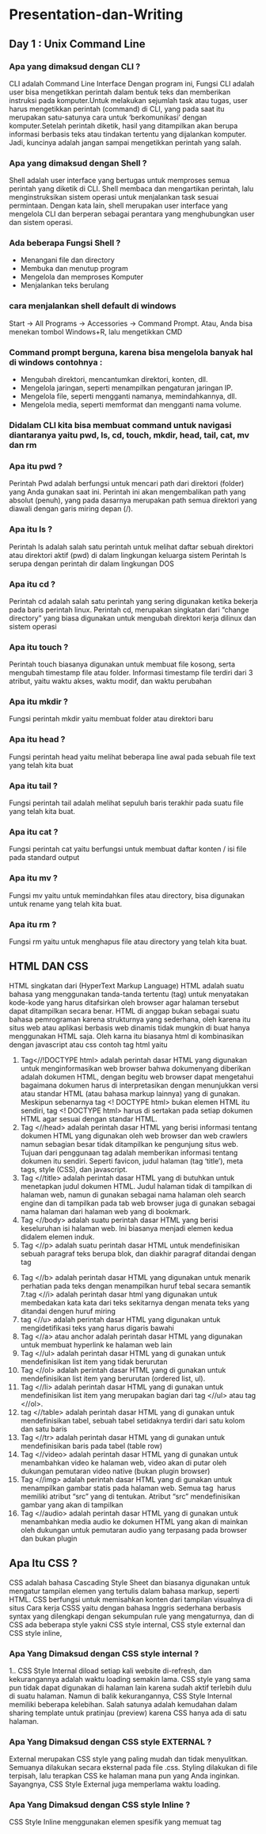# Presentation-dan-Writing
## Day 1 : Unix Command Line
### Apa yang dimaksud dengan CLI ?
CLI adalah Command Line Interface Dengan program ini, Fungsi CLI adalah user bisa mengetikkan perintah dalam bentuk teks dan memberikan instruksi pada komputer.Untuk melakukan sejumlah task atau tugas, user harus mengetikkan perintah (command) di CLI, yang pada saat itu merupakan satu-satunya cara untuk ‘berkomunikasi’ dengan komputer.Setelah perintah diketik, hasil yang ditampilkan akan berupa informasi berbasis teks atau tindakan tertentu yang dijalankan komputer. Jadi, kuncinya adalah jangan sampai mengetikkan perintah yang salah.
### Apa yang dimaksud dengan Shell ?
Shell adalah user interface yang bertugas untuk memproses semua perintah yang diketik di CLI. Shell membaca dan mengartikan perintah, lalu menginstruksikan sistem operasi untuk menjalankan task sesuai permintaan. Dengan kata lain, shell merupakan user interface yang mengelola CLI dan berperan sebagai perantara yang menghubungkan user dan sistem operasi.
### Ada beberapa Fungsi Shell ?
- Menangani file dan directory
- Membuka dan menutup program
- Mengelola dan memproses Komputer
- Menjalankan teks berulang
### cara menjalankan shell default di windows
Start -> All Programs -> Accessories -> Command Prompt. Atau, Anda bisa menekan tombol Windows+R, lalu mengetikkan CMD
### Command prompt berguna, karena bisa mengelola banyak hal di windows contohnya :
- Mengubah direktori, mencantumkan direktori, konten, dll.
- Mengelola jaringan, seperti menampilkan pengaturan jaringan IP.
- Mengelola file, seperti mengganti namanya, memindahkannya, dll.
- Mengelola media, seperti memformat dan mengganti nama volume.
### Didalam CLI kita bisa membuat command untuk navigasi diantaranya yaitu pwd, ls, cd, touch, mkdir, head, tail, cat, mv dan rm
### Apa itu pwd ? 
Perintah Pwd adalah berfungsi untuk mencari path dari direktori (folder) yang Anda gunakan saat ini. Perintah ini akan mengembalikan path yang absolut (penuh), yang pada dasarnya merupakan path semua direktori yang diawali dengan garis miring depan (/).
### Apa itu ls ?
Perintah ls adalah salah satu perintah untuk melihat daftar sebuah direktori atau direktori aktif (pwd) di dalam lingkungan keluarga sistem Perintah ls serupa dengan perintah dir dalam lingkungan DOS
### Apa itu cd ?
Perintah cd adalah salah satu perintah yang sering digunakan ketika bekerja pada baris perintah linux. Perintah cd, merupakan singkatan dari “change directory” yang biasa digunakan untuk mengubah direktori kerja dilinux dan sistem operasi
### Apa itu touch ?
Perintah touch biasanya digunakan untuk membuat file kosong, serta mengubah timestamp file atau folder. Informasi timestamp file terdiri dari 3 atribut, yaitu waktu akses, waktu modif, dan waktu perubahan
### Apa itu mkdir ?
Fungsi perintah mkdir yaitu membuat folder atau direktori baru
### Apa itu head ?
Fungsi perintah head yaitu melihat beberapa line awal pada sebuah file text yang telah kita buat
### Apa itu tail ?
Fungsi perintah tail adalah melihat sepuluh baris terakhir pada suatu file yang telah kita buat.
### Apa itu cat ?
Fungsi perintah cat yaitu berfungsi untuk membuat daftar konten / isi file pada standard output
### Apa itu mv ?
Fungsi mv yaitu untuk memindahkan files atau directory, bisa digunakan untuk rename yang telah kita buat.
### Apa itu rm ?
Fungsi rm yaitu untuk menghapus file atau directory yang telah kita buat.
## HTML DAN CSS 
HTML singkatan dari (HyperText Markup Language) HTML adalah  suatu bahasa yang menggunakan tanda-tanda tertentu (tag) untuk menyatakan kode-kode yang harus ditafsirkan oleh browser agar halaman tersebut dapat ditampilkan secara benar. HTML di anggap bukan sebagai suatu bahasa pemrograman karena strukturnya yang sederhana, oleh karena itu situs web atau aplikasi berbasis web dinamis tidak mungkin di buat hanya menggunakan HTML saja. Oleh karna itu biasanya html di kombinasikan dengan javascript atau css contoh tag html yaitu
1. Tag<//!DOCTYPE html> adalah perintah dasar HTML yang digunakan untuk menginformasikan web browser bahwa dokumenyang diberikan adalah dokumen HTML, dengan begitu web browser dapat mengetahui bagaimana dokumen harus di interpretasikan  dengan menunjukkan versi atau standar HTML (atau bahasa markup lainnya) yang di gunakan. Meskipun sebenarnya tag <! DOCTYPE html> bukan elemen HTML itu sendiri, tag <! DOCTYPE html> harus di sertakan pada setiap dokumen HTML agar sesuai dengan standar HTML.
2. Tag <//head> adalah perintah dasar HTML yang berisi informasi tentang dokumen HTML yang digunakan oleh web browser dan web crawlers namun sebagian besar tidak ditampilkan ke pengunjung situs web. Tujuan dari penggunaan tag <head> adalah memberikan informasi tentang dokumen itu sendiri. Seperti favicon, judul halaman (tag ‘title’), meta tags, style (CSS), dan javascript.
3. Tag <//title> adalah perintah dasar HTML yang di butuhkan untuk menetapkan judul dokumen HTML. Judul halaman tidak di tampilkan di halaman web, namun di gunakan sebagai nama halaman oleh search engine dan di tampilkan pada tab web browser juga di gunakan sebagai nama halaman dari halaman web yang di bookmark.
4. Tag <//body> adalah suatu perintah dasar HTML yang berisi keseluruhan isi halaman web. Ini biasanya menjadi elemen kedua didalem elemen induk.
5. Tag <//p> adalah suatu perintah dasar HTML untuk mendefinisikan sebuah paragraf teks berupa blok, dan diakhir paragraf ditandai dengan tag </p>
6. Tag <//b> adalah perintah dasar HTML yang digunakan untuk menarik perhatian pada teks dengan menampilkan huruf tebal secara semantik
7.tag <//i> adalah perintah dasar html yang digunakan untuk membedakan kata kata dari teks sekitarnya dengan menata teks yang ditandai dengen huruf miring
8. tag <//u> adalah perintah dasar HTML yang digunakan untuk mengidetifikasi teks yang harus digaris bawahi
9. Tag <//a> atau anchor adalah perintah dasar HTML yang digunakan untuk membuat hyperlink ke halaman web lain
10. Tag <//ul> adalah perintah dasar HTML yang di gunakan untuk mendefinisikan list item yang tidak berurutan
11. Tag <//ol> adalah perintah dasar HTML yang di gunakan untuk mendefinisikan list item yang berurutan (ordered list, ul).
12. Tag <//li> adalah perintah dasar HTML yang di gunakan untuk mendefinisikan list item yang merupakan bagian dari tag <//ul> atau tag <//ol>.
13. tag <//table> adalah perintah dasar HTML yang di gunakan untuk mendefinisikan tabel, sebuah tabel setidaknya terdiri dari satu kolom dan satu baris
14. Tag <//tr> adalah perintah dasar HTML yang di gunakan untuk mendefinisikan baris pada tabel (table row)
15. Tag <//video> adalah perintah dasar HTML yang di gunakan untuk menambahkan video ke halaman web, video akan di putar oleh dukungan pemutaran video native (bukan plugin browser)
16. Tag <//img> adalah perintah dasar HTML yang di gunakan untuk menampilkan gambar statis pada halaman web. Semua tag <img> harus memiliki atribut “src” yang di tentukan. Atribut “src” mendefinisikan gambar yang akan di tampilkan
17. Tag <//audio> adalah perintah dasar HTML yang di gunakan untuk menambahkan media audio ke dokumen HTML yang akan di mainkan oleh dukungan untuk pemutaran audio yang terpasang pada browser dan bukan plugin
## Apa Itu CSS ?
CSS adalah bahasa Cascading Style Sheet dan biasanya digunakan untuk mengatur tampilan elemen yang tertulis dalam bahasa markup, seperti HTML. CSS berfungsi untuk memisahkan konten dari tampilan visualnya di situs
Cara kerja CSSS yaitu dengan bahasa Inggris sederhana berbasis syntax yang dilengkapi dengan sekumpulan rule yang mengaturnya, dan di CSS ada beberapa style yakni CSS style internal, CSS style external dan CSS style inline,
### Apa Yang Dimaksud dengan CSS style internal ?
1.. CSS Style Internal diload setiap kali website di-refresh, dan kekurangannya adalah waktu loading semakin lama. CSS style yang sama pun tidak dapat digunakan di halaman lain karena sudah aktif terlebih dulu di suatu halaman. Namun di balik kekurangannya, CSS Style Internal memiliki beberapa kelebihan. Salah satunya adalah kemudahan dalam sharing template untuk pratinjau (preview) karena CSS hanya ada di satu halaman.
### Apa Yang Dimaksud dengan CSS style EXTERNAL ?
External merupakan CSS style yang paling mudah dan tidak menyulitkan. Semuanya dilakukan secara eksternal pada file .css. Styling dilakukan di file terpisah, lalu terapkan CSS ke halaman mana pun yang Anda inginkan. Sayangnya, CSS Style External juga memperlama waktu loading.
### Apa Yang Dimaksud dengan CSS style Inline ?
CSS Style Inline menggunakan elemen spesifik yang memuat tag <style>. Karena setiap komponen harus di-stylize, maka Inline bukan metode yang tepat jika Anda ingin menggunakan CSS dengan cepat. Namun di sisi lain, hal tersebut mendatangkan keuntungan. Misalnya, jika Anda ingin mengubah satu elemen, atau menampilkan pratinjau dengan cepat, atau Anda tidak punya akses ke file CSS.
## Algorithma
  ### Apa itu Algorithma ?
Algorithma adalah  langkah-langkah yang ditulis secara berurutan untuk menyelesaikan masalah pemrograman komputer. Dan fungsi algoritma yaitu Algoritma dapat memperkecil kesalahan atau error dalam pemrograman. Sebab, algoritma dapat menjalankan segala sesuatu secara otomatis sesuai rumus atau instruksi yang sudah ditentukan. 
Algoritma juga membantu developer mencari kesalahan atau error dari program yang sudah dibuat sebelumnya.
### ciri ciri algorithma :
- Input : Memiliki 0 atau lebih inputan
- Output : Memiliki min 1 buah output
- Defiteness :Instruksi jelas tidak ambigu
- Finiteness : Memiliki titik berhenti (stop)
- Effectiveness : Sebisa mungkin tepat sasaran dan efisien
### Jenis Jenis Progres Algorithma :
- Sequence : Instruksi yang dijalankan secara berurutan
- Selection : Intruksi yang dijalankan jika memenuhi suatu kondisi
- Iteration :Intruksi yang berulang kali dijalankan selama memenuhi suatu kondisi
- Concurrent : Intruksi yang dijalankan secara bersamaan
### Penyajian Algorithma dapat ditulis dengan cara :
- Deskriptif : penulisan algoritma secara deskriptif sama seperti kita menulis seperti biasanya
- Flowchart : jika menggunakan flowchart kita mudah melakukan penyajian algoritmanya lebih mudah dibaca karena memiliki tampilan visual.
- pseudo code : penulisan algoritma yang hampir menyerupai penulisan pada kode pemograman
## Java Script :
### Apa Itu Java Script ?
Apa itu yang dimaksud dengan java script ? Javascript adalah bahasa pemograman yang sangat powerful yang digunakan untuk logic pada sebuah website 
Apa itu fungsi java script ? java script dapat membuat website menjadi interaktif dan dinamis. Dan untuk proses logika data. Kata kata java script untuk mengoding biasanya menggunakan alert(), prompt(), confirm(), console.log. 
Console Log adalah hal yang krusial bagi web developer, console log adalah tempat kita untuk cek logic pemograman web yang kita kembangkan dan kita bisa mengetahui eror pada code di console log
### Java script ada 6 tipe data fundamental yaitu :
- Number : tipe data yang mengandung semua angka termasuk angka desimal
- String : grup karakter yang ada pada keyboard laptop/PC kita yaitu letters (huruf), number (angka), spaces (spasi), symbol, dan lainnya.
- Boolean : tipe data yang hanya mempunyai 2 buah nilai yaitu TRUE (benar) atau   FALSE (salah
- Null : tipe data yang diartikan bahwa sebuah variable/data tidak memiliki nilai.
- Undefined : Tipe data yang mengimplementasikan variabel atau data yang tidak memiliki nilai
- Object : koleksi data yang saling berhubungan (related). Tipe data pbject dapat menyimpan data dengan tipe data apapun (number, string, boolean, dan lainnya).
### Ada 3 cara untuk mendefinisikan sebuah variable yaitu :
  - var yaitu untuk mendeklrasikan sebuah variable
- let yaitu pengembangan dari var, tetapi perbedannya berada di scope, apabila var cangkupannya adalah function scope, bila berada diluar dari fungsi akan dinyatakan sebagai global objek. Berbeda halnya dengan let yang cangkupannya adalah block scope.
- const : tidak dapat merubah isi dari variable.
### Java script conditional
  Apa itu conditional pada java script ? Conditional merupakan statement percabangan yang menggambarkan suatu kondisi. Conditional statement akan mengecek kondisi spesifik dan menjalankan perintah berdasarkan Yang dicek adalah apakah kondisi tersebut TRUE (benar).
Jika TRUE maka code didalam tersebut dijalankann. Truthy and falsy digunakan untuk mengecek apakah variabel telah terisi namun tidak mementingkan nilainya
## Java Script Looping
Looping adalah suatu metode dalam pemrograman untuk mengeksekusi suatu perintah yang sama terus menerus hingga kondisi tersebuh terpenuhi
Fungsi loop merupakan kode program yang berulang-ulang. Loop berguna saat kita ingin melakukan sebuah perintah yang perlu dijalankan berulang-ulang seperti melakukan perhitungan maupaun melakukan visualisasi terhadap banyak variabel secara serentak.
### looping dibedakan menjadi 3 yaitu perulangan for, perulangan while, dan perulangan repeat until (do while).
  1. Perulangan dengan for adalah perulangan yang sudah jelas diketahui berapa banyak pengulangan yang harus dilakukan. Dengan kata lain perulangan ini sudah jelas berapa nilai awal dan berapa nilai akhir (batas) perulangannya.
2. Perulangan dengan while adalah perulangan yang belum diketahui berapa banyak pengulangan yang harus dilakukan. Perulangan ini dapat dilakukan jika memenuhi kondisi perulangan. Biasanya kondisi yang digunakan berupa angka dengan nilai awal dan nilai akhir (batas), tetapi dalam beberapa kasus seperti pencarian menggunakan karakter/string sebagai kondisi akhirnya.
3. Perulangan dengan repeat until (do while) adalah perulangan yang belum diketahui berapa banyak pengulangan yang harus dilakukan. Perulangan ini dilakukan dengan melakukan satu kali proses yang ada di perulangan kemudian mengikuti kondisi, jika memenuhi kondisi maka pengulangan akan dilakukan dan jika tidak memenuhi kondisi maka pengulangan akan berhenti. Biasanya kondisi yang digunakan berupa angka dengan nilai awal dan nilai akhir (batas), tetapi dalam beberapa kasus seperti pencarian menggunakan karakter/string sebagai kondisi akhirnya.
## Java Script Scope 
Scope adalah konsep dalam flow data variabel. Menentukan suatu variabel bisa diakses pada scope tertentu atau tidak Blocks adalah code yang berada didalam curly braces {}, conditional, function dan looping menggunakan blocks
### Scope dibedakan menjadi 2 yaitu : 
- Global scope berarti variable yang kita buat dapat diakses dimanapun dalam suatu file, agar menjadi globla scope, suatu variable harus digunakan di luar blocks.
- Local scope berarti kita mendeklarasikan variabel didalam blocks seperti function, conditional, dan looping. Maka local scope hanya bisa diakses dalam block saja.
## Java script Function 
  Function adalah sebuah blok kode dalam sebuah grup untuk menyelesaikan 1 task/1 fitur. Saat kita membutuhkan fitur tersebut nantinya, kita bisa kembali menggunakannya
- Membuat function dengan cara : Function greeting habis itu return
- Memanggil function dengan cara : greeting lalu console.log (greeting())
Function dapat menerima sebuah inputan data dan menggunakannya untuk melakukan task/tugas. Argumen function harus sama dengan jumlah parameternya
